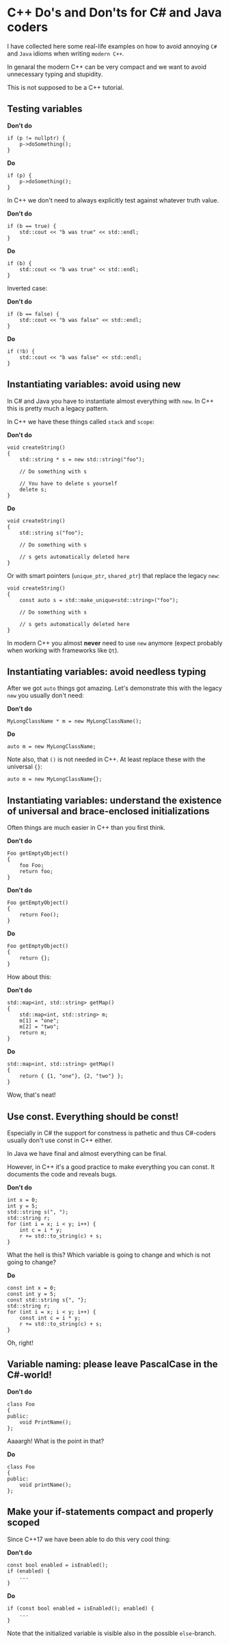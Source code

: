 # C++ Do's and Don'ts for C# and Java coders

I have collected here some real-life examples on how to avoid annoying `C#` and `Java` idioms when writing `modern C++`.

In genaral the modern C++ can be very compact and we want to avoid unnecessary typing and stupidity.

This is not supposed to be a C++ tutorial.

## Testing variables

**Don't do**

    if (p != nullptr) {
        p->doSomething();
    }

**Do**

    if (p) {
        p->doSomething();
    }

In C++ we don't need to always explicitly test against whatever truth value.

**Don't do**

    if (b == true) {
        std::cout << "b was true" << std::endl;
    }

**Do**

    if (b) {
        std::cout << "b was true" << std::endl;
    }

Inverted case:

**Don't do**

    if (b == false) {
        std::cout << "b was false" << std::endl;
    }

**Do**

    if (!b) {
        std::cout << "b was false" << std::endl;
    }

## Instantiating variables: avoid using new

In C# and Java you have to instantiate almost everything with `new`. In C++ this is pretty much a legacy pattern.

In C++ we have these things called `stack` and `scope`:

**Don't do**

    void createString()
    {
        std::string * s = new std::string("foo");

        // Do something with s

        // You have to delete s yourself
        delete s;
    }

**Do**

    void createString()
    {
        std::string s("foo");

        // Do something with s

        // s gets automatically deleted here
    }

Or with smart pointers (`unique_ptr`, `shared_ptr`) that replace the legacy `new`:


    void createString()
    {
        const auto s = std::make_unique<std::string>("foo");

        // Do something with s

        // s gets automatically deleted here
    }

In modern C++ you almost **never** need to use `new` anymore (expect probably when working with frameworks like `Qt`).

## Instantiating variables: avoid needless typing

After we got `auto` things got amazing. Let's demonstrate this with the legacy `new` you usually don't need:

**Don't do**

    MyLongClassName * m = new MyLongClassName();

**Do**

    auto m = new MyLongClassName;

Note also, that `()` is not needed in C++. At least replace these with the universal `{}`:

    auto m = new MyLongClassName{};

## Instantiating variables: understand the existence of universal and brace-enclosed initializations

Often things are much easier in C++ than you first think.

**Don't do**

    Foo getEmptyObject()
    {
        foo Foo;
        return foo;
    }

**Don't do**

    Foo getEmptyObject()
    {
        return Foo();
    }

**Do**

    Foo getEmptyObject()
    {
        return {};
    }

How about this:

**Don't do**

    std::map<int, std::string> getMap()
    {
        std::map<int, std::string> m;
        m[1] = "one";
        m[2] = "two";
        return m;
    }

**Do**

    std::map<int, std::string> getMap()
    {
        return { {1, "one"}, {2, "two"} };
    }

Wow, that's neat!

## Use const. Everything should be const!

Especially in C# the support for constness is pathetic and thus C#-coders usually don't use const in C++ either.

In Java we have final and almost everything can be final.

However, in C++ it's a good practice to make everything you can const. It documents the code and reveals bugs.

**Don't do**

    int x = 0;
    int y = 5;
    std::string s(", ");
    std::string r;
    for (int i = x; i < y; i++) {
        int c = i * y;
        r += std::to_string(c) + s;
    }

What the hell is this? Which variable is going to change and which is not going to change?

**Do**

    const int x = 0;
    const int y = 5;
    const std::string s{", "};
    std::string r;
    for (int i = x; i < y; i++) {
        const int c = i * y;
        r += std::to_string(c) + s;
    }

Oh, right!

## Variable naming: please leave PascalCase in the C#-world!

**Don't do**

    class Foo
    {
    public:
        void PrintName();
    };

Aaaargh! What is the point in that?

**Do**

    class Foo
    {
    public:
        void printName();
    };

## Make your if-statements compact and properly scoped

Since C++17 we have been able to do this very cool thing:

**Don't do**

    const bool enabled = isEnabled();
    if (enabled) {
        ...
    }

**Do**

    if (const bool enabled = isEnabled(); enabled) {
        ...
    }

Note that the initialized variable is visible also in the possible `else`-branch.

